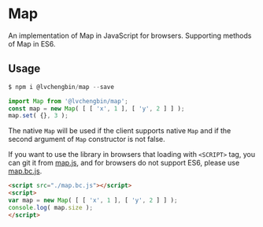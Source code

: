 # Map
An implementation of Map in JavaScript for browsers. Supporting methods of Map in ES6.

## Usage

```js
$ npm i @lvchengbin/map --save
```

```js
import Map from '@lvchengbin/map';
const map = new Map( [ [ 'x', 1 ], [ 'y', 2 ] ] );
map.set( {}, 3 );
```
The native `Map` will be used if the client supports native `Map` and if the second argument of `Map` constructor is not false.

If you want to use the library in browsers that loading with `<SCRIPT>` tag, you can git it from [map.js](https://raw.githubusercontent.com/LvChengbin/map/master/dist/map.js), and for browsers do not support ES6, please use [map.bc.js](https://raw.githubusercontent.com/LvChengbin/map/master/dist/map.bc.js).

```html
<script src="./map.bc.js"></script>
<script>
var map = new Map( [ [ 'x', 1 ], [ 'y', 2 ] ] );
console.log( map.size );
</script>
```
